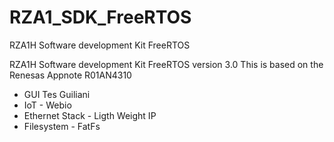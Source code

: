 # RZA1_SDK_FreeRTOS
RZA1H Software development Kit FreeRTOS

RZA1H Software development Kit FreeRTOS version 3.0 This is based on the Renesas Appnote R01AN4310

+ GUI Tes Guiliani
+ IoT - Webio
+ Ethernet Stack - Ligth Weight IP
+ Filesystem - FatFs
